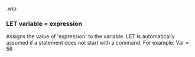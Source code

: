 .wip


### LET variable = expression

Assigns the value of 'expression' to the variable. LET is automatically assumed if a statement does not start with a command. For example: Var = 56